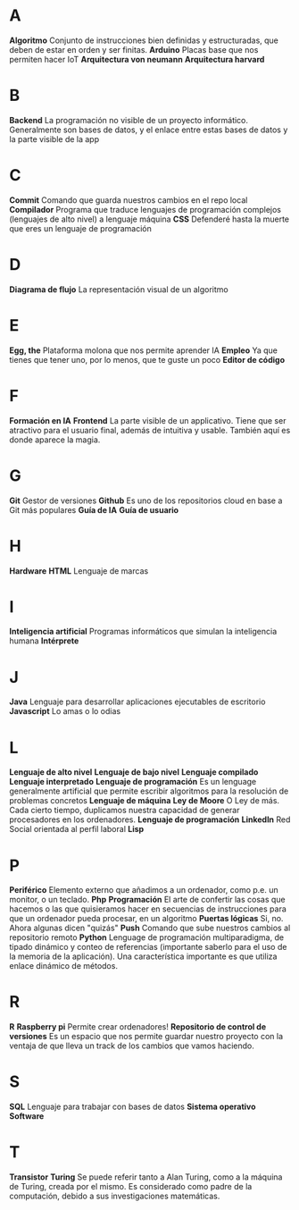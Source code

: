 # A

**Algoritmo** Conjunto de instrucciones bien definidas y estructuradas, que deben de estar en orden y ser finitas.
**Arduino** Placas base que nos permiten hacer IoT
**Arquitectura von neumann**
**Arquitectura harvard**

# B

**Backend** La programación no visible de un proyecto informático. Generalmente son bases de datos, y el enlace entre estas bases de datos y la parte visible de la app

# C

**Commit** Comando que guarda nuestros cambios en el repo local
**Compilador** Programa que traduce lenguajes de programación complejos (lenguajes de alto nivel) a lenguaje máquina
**CSS** Defenderé hasta la muerte que eres un lenguaje de programación

# D

**Diagrama de flujo** La representación visual de un algoritmo

# E

**Egg, the** Plataforma molona que nos permite aprender IA
**Empleo** Ya que tienes que tener uno, por lo menos, que te guste un poco
**Editor de código**

# F

**Formación en IA**
**Frontend** La parte visible de un applicativo. Tiene que ser atractivo para el usuario final, además de intuitiva y usable. También aquí es donde aparece la magia.

# G

**Git** Gestor de versiones
**Github** Es uno de los repositorios cloud en base a Git más populares
**Guía de IA**
**Guía de usuario**

# H

**Hardware**
**HTML** Lenguaje de marcas

# I

**Inteligencia artificial** Programas informáticos que simulan la inteligencia humana
**Intérprete**

# J

**Java** Lenguaje para desarrollar aplicaciones ejecutables de escritorio
**Javascript** Lo amas o lo odias

# L

**Lenguaje de alto nivel**
**Lenguaje de bajo nivel**
**Lenguaje compilado**
**Lenguaje interpretado**
**Lenguaje de programación** Es un lenguage generalmente artificial que permite escribir algoritmos para la resolución de problemas concretos
**Lenguaje de máquina**
**Ley de Moore** O Ley de más. Cada cierto tiempo, duplicamos nuestra capacidad de generar procesadores en los ordenadores.
**Lenguaje de programación**
**LinkedIn** Red Social orientada al perfil laboral
**Lisp**

# P

**Periférico** Elemento externo que añadimos a un ordenador, como p.e. un monitor, o un teclado.
**Php**
**Programación** El arte de confertir las cosas que hacemos o las que quisieramos hacer en secuencias de instrucciones para que un ordenador pueda procesar, en un algoritmo
**Puertas lógicas** Si, no. Ahora algunas dicen "quizás"
**Push** Comando que sube nuestros cambios al repositorio remoto
**Python** Lenguage de programación multiparadigma, de tipado dinámico y conteo de referencias (importante saberlo para el uso de la memoria de la aplicación). Una característica importante es que utiliza enlace dinámico de métodos.

# R

**R**
**Raspberry pi** Permite crear ordenadores!
**Repositorio de control de versiones** Es un espacio que nos permite guardar nuestro proyecto con la ventaja de que lleva un track de los cambios que vamos haciendo.

# S

**SQL** Lenguaje para trabajar con bases de datos
**Sistema operativo**
**Software**

# T

**Transistor**
**Turing** Se puede referir tanto a Alan Turing, como a la máquina de Turing, creada por el mismo. Es considerado como padre de la computación, debido a sus investigaciones matemáticas.
